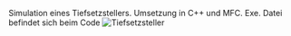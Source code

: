 Simulation eines Tiefsetzstellers. Umsetzung in C++ und MFC.
Exe. Datei befindet sich beim Code
![Tiefsetzsteller](https://github.com/user-attachments/assets/94fad8cf-abf2-46cc-ae99-0fdace0b751f)
